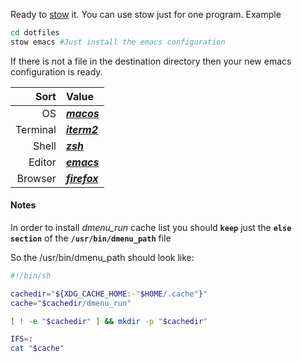 Ready to [stow](https://www.gnu.org/software/stow/) it.
You can use stow just for one program. Example
```sh
cd dotfiles
stow emacs #Just install the emacs configuration
```
If there is not a file in the destination directory then
your new emacs configuration is ready.

|     Sort | Value                                                   |
|---------:|:--------------------------------------------------------|
|       OS | ***[macos](https://apple.com/macos/mojave)***           |
| Terminal | ***[iterm2](https://iterm2.com)***                      |
|    Shell | ***[zsh](https://zsh.org/)***                           |
|   Editor | ***[emacs](http://www.gnu.org/software/emacs)***        |
|  Browser | ***[firefox](https://www.mozilla.org/en-GB/firefox/)*** |

#### Notes
In order to install *dmenu_run* cache list
you should **`keep`** just the **`else section`** of the
**`/usr/bin/dmenu_path`** file

So the /usr/bin/dmenu_path should look like:
```sh
#!/bin/sh

cachedir="${XDG_CACHE_HOME:-"$HOME/.cache"}"
cache="$cachedir/dmenu_run"

[ ! -e "$cachedir" ] && mkdir -p "$cachedir"

IFS=:
cat "$cache"
```
